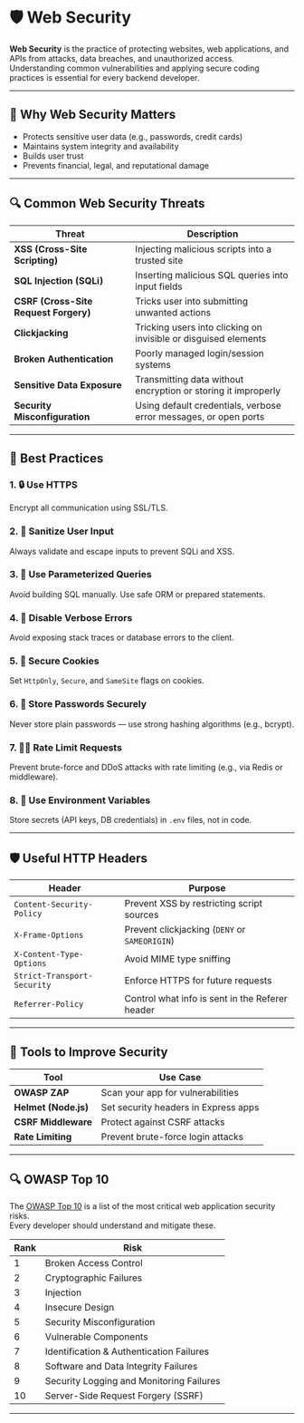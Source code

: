 # 🛡️ Web Security

**Web Security** is the practice of protecting websites, web applications, and APIs from attacks, data breaches, and unauthorized access.  
Understanding common vulnerabilities and applying secure coding practices is essential for every backend developer.

---

## 🔐 Why Web Security Matters

- Protects sensitive user data (e.g., passwords, credit cards)
- Maintains system integrity and availability
- Builds user trust
- Prevents financial, legal, and reputational damage

---

## 🔍 Common Web Security Threats

| Threat                                | Description                                                      |
| ------------------------------------- | ---------------------------------------------------------------- |
| **XSS (Cross-Site Scripting)**        | Injecting malicious scripts into a trusted site                  |
| **SQL Injection (SQLi)**              | Inserting malicious SQL queries into input fields                |
| **CSRF (Cross-Site Request Forgery)** | Tricks user into submitting unwanted actions                     |
| **Clickjacking**                      | Tricking users into clicking on invisible or disguised elements  |
| **Broken Authentication**             | Poorly managed login/session systems                             |
| **Sensitive Data Exposure**           | Transmitting data without encryption or storing it improperly    |
| **Security Misconfiguration**         | Using default credentials, verbose error messages, or open ports |

---

## 🧰 Best Practices

### 1. 🔒 Use HTTPS

Encrypt all communication using SSL/TLS.

### 2. 🔐 Sanitize User Input

Always validate and escape inputs to prevent SQLi and XSS.

### 3. 🧠 Use Parameterized Queries

Avoid building SQL manually. Use safe ORM or prepared statements.

### 4. 🚫 Disable Verbose Errors

Avoid exposing stack traces or database errors to the client.

### 5. 🧾 Secure Cookies

Set `HttpOnly`, `Secure`, and `SameSite` flags on cookies.

### 6. 🧼 Store Passwords Securely

Never store plain passwords — use strong hashing algorithms (e.g., bcrypt).

### 7. 🧑‍💻 Rate Limit Requests

Prevent brute-force and DDoS attacks with rate limiting (e.g., via Redis or middleware).

### 8. 🧭 Use Environment Variables

Store secrets (API keys, DB credentials) in `.env` files, not in code.

---

## 🛡️ Useful HTTP Headers

| Header                      | Purpose                                         |
| --------------------------- | ----------------------------------------------- |
| `Content-Security-Policy`   | Prevent XSS by restricting script sources       |
| `X-Frame-Options`           | Prevent clickjacking (`DENY` or `SAMEORIGIN`)   |
| `X-Content-Type-Options`    | Avoid MIME type sniffing                        |
| `Strict-Transport-Security` | Enforce HTTPS for future requests               |
| `Referrer-Policy`           | Control what info is sent in the Referer header |

---

## 🧪 Tools to Improve Security

| Tool                 | Use Case                             |
| -------------------- | ------------------------------------ |
| **OWASP ZAP**        | Scan your app for vulnerabilities    |
| **Helmet (Node.js)** | Set security headers in Express apps |
| **CSRF Middleware**  | Protect against CSRF attacks         |
| **Rate Limiting**    | Prevent brute-force login attacks    |

---

## 🔍 OWASP Top 10

The [OWASP Top 10](https://owasp.org/www-project-top-ten/) is a list of the most critical web application security risks.  
Every developer should understand and mitigate these.

| Rank | Risk                                     |
| ---- | ---------------------------------------- |
| 1    | Broken Access Control                    |
| 2    | Cryptographic Failures                   |
| 3    | Injection                                |
| 4    | Insecure Design                          |
| 5    | Security Misconfiguration                |
| 6    | Vulnerable Components                    |
| 7    | Identification & Authentication Failures |
| 8    | Software and Data Integrity Failures     |
| 9    | Security Logging and Monitoring Failures |
| 10   | Server-Side Request Forgery (SSRF)       |

---
